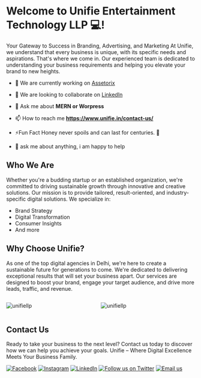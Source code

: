 # Welcome to Unifie Entertainment Technology LLP 💻!

Your Gateway to Success in Branding, Advertising, and Marketing 
At Unifie, we understand that every business is unique, with its specific needs and aspirations. That's where we come in. Our experienced team is dedicated to understanding your business requirements and helping you elevate your brand to new heights.

- 🔭 We are currently working on [Assetorix](https://assetorix.vercel.app/)

- 👯 We are looking to collaborate on [LinkedIn](https://www.linkedin.com/company/unifie-entertainment-technology-llp/) 

- 🌱 Ask me about **MERN or Worpress**

- 📫 How to reach me **https://www.unifie.in/contact-us/**

- ⚡Fun Fact Honey never spoils and can last for centuries. 🍯

- 💬 ask me about anything, i am happy to help
  

## Who We Are

Whether you're a budding startup or an established organization, we're committed to driving sustainable growth through innovative and creative solutions. Our mission is to provide tailored, result-oriented, and industry-specific digital solutions. We specialize in:

- Brand Strategy
- Digital Transformation
- Consumer Insights
- And more

## Why Choose Unifie?

As one of the top digital agencies in Delhi, we're here to create a sustainable future for generations to come. We're dedicated to delivering exceptional results that will set your business apart. Our services are designed to boost your brand, engage your target audience, and drive more leads, traffic, and revenue.  

  
<div style="display: flex;">
  <p style="flex: 1;">
    <img src="https://github-readme-stats.vercel.app/api?username=unifiellp&show_icons=true&locale=en&theme=tokyonight&hide_border=true" alt="unifiellp" />
  </p>
  <p style="flex: 1;">
    <img src="https://github-readme-streak-stats.herokuapp.com?user=UNIFIEllp&theme=tokyonight&exclude_days=Sun&hide_border=true" alt="unifiellp" />
  </p>
</div>  

## Contact Us

Ready to take your business to the next level? Contact us today to discover how we can help you achieve your goals. Unifie – Where Digital Excellence Meets Your Business Family.

[![Facebook](https://img.shields.io/badge/Facebook-%231877F2.svg?logo=Facebook&logoColor=white)](https://www.facebook.com/unifiellp)
[![Instagram](https://img.shields.io/badge/Instagram-%23E4405F.svg?logo=Instagram&logoColor=white)](https://www.instagram.com/unifiellp/)
[![LinkedIn](https://img.shields.io/badge/LinkedIn-%230077B5.svg?logo=linkedin&logoColor=white)](https://www.linkedin.com/company/unifie-entertainment-technology-llp/) 
[![Follow us on Twitter](https://img.shields.io/badge/Twitter-%231877F2.svg?logo=Twitter&logoColor=white)](https://twitter.com/unifiellp) 
[![Email us](https://img.shields.io/badge/Gmail-D14836?logo=gmail&logoColor=white)](https://twitter.com/unifiellp)  


<!--
<p align="left" margin="0px" width="400px"> <img src="https://komarev.com/ghpvc/?username=UNIFIEllp&label=Profile%20views&color=0e75b6" alt="UNIFIEllp" /> </p>  
-->
